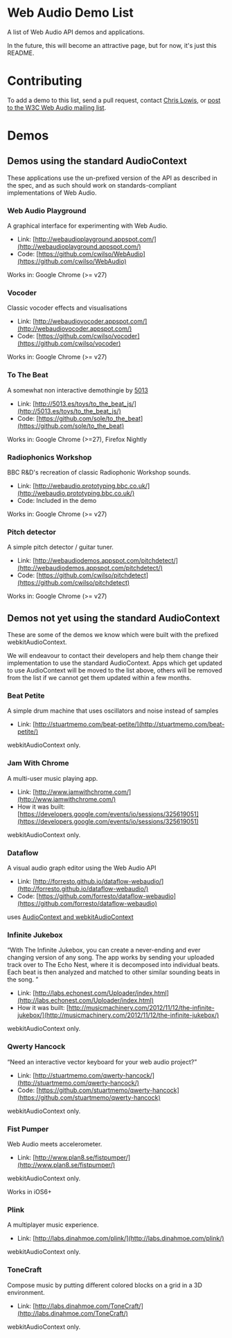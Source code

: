 Web Audio Demo List
=========

A list of Web Audio API demos and applications.

In the future, this will become an attractive page, but for now, it's
just this README.

# Contributing

To add a demo to this list, send a pull request, contact
[Chris Lowis](http://github.com/chrislo), or
[post to the W3C Web Audio mailing list](mailto:public-audio@w3.org).

# Demos

## Demos using the standard AudioContext

These applications use the un-prefixed version of the API as described in the spec, and as such should work on standards-compliant implementations of Web Audio.

### Web Audio Playground

A graphical interface for experimenting with Web Audio.

 - Link: [http://webaudioplayground.appspot.com/](http://webaudioplayground.appspot.com/)
 - Code: [https://github.com/cwilso/WebAudio](https://github.com/cwilso/WebAudio)

Works in: Google Chrome (>= v27)

### Vocoder

Classic vocoder effects and visualisations

 - Link: [http://webaudiovocoder.appspot.com/](http://webaudiovocoder.appspot.com/)
 - Code: [https://github.com/cwilso/vocoder](https://github.com/cwilso/vocoder)

Works in: Google Chrome (>= v27)

### To The Beat

A somewhat non interactive demothingie by [5013](http://5013.es/)

 - Link: [http://5013.es/toys/to_the_beat_js/](http://5013.es/toys/to_the_beat_js/)
 - Code: [https://github.com/sole/to_the_beat](https://github.com/sole/to_the_beat)

Works in: Google Chrome (>=27), Firefox Nightly

### Radiophonics Workshop

BBC R&D's recreation of classic Radiophonic Workshop sounds.

 - Link: [http://webaudio.prototyping.bbc.co.uk/](http://webaudio.prototyping.bbc.co.uk/)
 - Code: Included in the demo

Works in: Google Chrome (>= v27)

### Pitch detector

A simple pitch detector / guitar tuner.

 - Link: [http://webaudiodemos.appspot.com/pitchdetect/](http://webaudiodemos.appspot.com/pitchdetect/)
 - Code: [https://github.com/cwilso/pitchdetect](https://github.com/cwilso/pitchdetect)

Works in: Google Chrome (>= v27)

## Demos not yet using the standard AudioContext

These are some of the demos we know which were built with the prefixed webkitAudioContext.

We will endeavour to contact their developers and help them change their implementation to use the standard AudioContext. Apps which get updated to use AudioContext will be moved to the list above, others will be removed from the list if we cannot get them updated within a few months.


### Beat Petite

A simple drum machine that uses oscillators and noise instead of samples

- Link: [http://stuartmemo.com/beat-petite/](http://stuartmemo.com/beat-petite/)

webkitAudioContext only.


### Jam With Chrome

A multi-user music playing app.

- Link: [http://www.jamwithchrome.com/](http://www.jamwithchrome.com/)
- How it was built: [https://developers.google.com/events/io/sessions/325619051](https://developers.google.com/events/io/sessions/325619051)

webkitAudioContext only.


### Dataflow

A visual audio graph editor using the Web Audio API

- Link: [http://forresto.github.io/dataflow-webaudio/](http://forresto.github.io/dataflow-webaudio/)
- Code: [https://github.com/forresto/dataflow-webaudio](https://github.com/forresto/dataflow-webaudio)

uses [AudioContext and webkitAudioContext](https://github.com/forresto/dataflow-webaudio/search?q=audiocontext&ref=cmdform)
### Infinite Jukebox

“With The Infinite Jukebox, you can create a never-ending and ever changing version of any song.   The app works by sending your uploaded track over to The Echo Nest, where it is decomposed into individual beats.  Each beat is then analyzed and matched to other similar sounding beats in the song. ”

- Link: [http://labs.echonest.com/Uploader/index.html](http://labs.echonest.com/Uploader/index.html)
- How it was built: [http://musicmachinery.com/2012/11/12/the-infinite-jukebox/](http://musicmachinery.com/2012/11/12/the-infinite-jukebox/)

webkitAudioContext only.


### Qwerty Hancock

“Need an interactive vector keyboard for your web audio project?”

- Link: [http://stuartmemo.com/qwerty-hancock/](http://stuartmemo.com/qwerty-hancock/)
- Code: [https://github.com/stuartmemo/qwerty-hancock](https://github.com/stuartmemo/qwerty-hancock)

webkitAudioContext only.

### Fist Pumper

Web Audio meets accelerometer.

- Link: [http://www.plan8.se/fistpumper/](http://www.plan8.se/fistpumper/)

webkitAudioContext only.

Works in iOS6+

### Plink

A multiplayer music experience.

- Link: [http://labs.dinahmoe.com/plink/](http://labs.dinahmoe.com/plink/)

webkitAudioContext only.

### ToneCraft

Compose music by putting different colored blocks on a grid in a 3D environment.

- Link: [http://labs.dinahmoe.com/ToneCraft/](http://labs.dinahmoe.com/ToneCraft/)

webkitAudioContext only.
